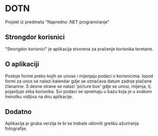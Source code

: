 # DOTN
Projekt iz predmeta "Napredno .NET programiranje"

## Strongdor korisnici
"Strongdor korisnici" je aplikacija stvorena za pračenje korisnika teretane.

## O aplikaciji
Postoje forme preko kojih se unose i mijenjaju podaci o korisnicima.
Ispod formi za unos se nalazi kalendar gdje se označava datum zadnje plačene članarine.
S desne strane se nalazi 'picture box' gdje se unosi, mijenja, tj. pojavljuje slika korisnika.
Svi podaci se spremaju u bazu koja je u svakom trenutku vidljiva na dnu aplikacije.

## Dodatno
Aplikacija je gruba verzija te bi se trebale ukloniti grešku ažuriranja fotografije.
